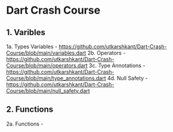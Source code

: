 # Dart Crash Course

## 1. Varibles
1a. Types Variables - https://github.com/utkarshkant/Dart-Crash-Course/blob/main/variables.dart
2b. Operators - https://github.com/utkarshkant/Dart-Crash-Course/blob/main/operators.dart
3c. Type Annotations - https://github.com/utkarshkant/Dart-Crash-Course/blob/main/type_annotations.dart
4d. Null Safety - https://github.com/utkarshkant/Dart-Crash-Course/blob/main/null_safety.dart

## 2. Functions
2a. Functions - 
